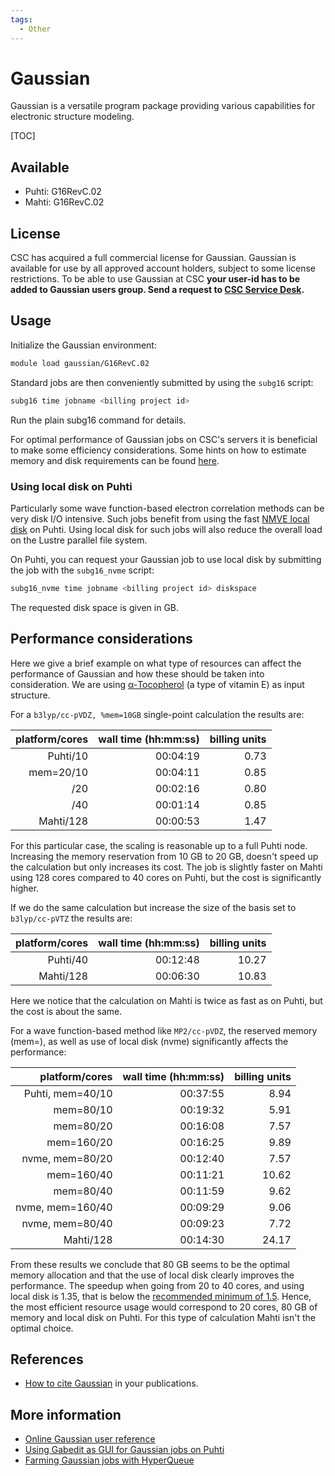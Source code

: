 ```yaml
---
tags:
  - Other
---
```


# Gaussian

Gaussian is a versatile program package providing various capabilities for electronic
structure modeling.

[TOC]

## Available

- Puhti: G16RevC.02
- Mahti: G16RevC.02

## License

CSC has acquired a full commercial license for Gaussian. Gaussian is available for use by
all approved account holders, subject to some license restrictions. To be able to use
Gaussian at CSC **your user-id has to be added to Gaussian users group. Send a request to
[CSC Service Desk](../support/contact.md).**

## Usage

Initialize the Gaussian environment:

```bash
module load gaussian/G16RevC.02
```

Standard jobs are then conveniently submitted by using the `subg16` script:

```bash
subg16 time jobname <billing project id>
```

Run the plain subg16 command for details.

For optimal performance of Gaussian jobs on CSC's servers it is beneficial to make some
efficiency considerations. Some hints on how to estimate memory and disk requirements can
be found [here](http://gaussian.com/running/?tabid=3).

### Using local disk on Puhti

Particularly some wave function-based electron correlation methods can
be very disk I/O intensive. Such jobs benefit from using the fast
[NMVE local disk](../computing/running/creating-job-scripts-puhti.md#local-storage)
on Puhti. Using local disk for such jobs will also reduce the overall load on the
Lustre parallel file system.

On Puhti, you can request your Gaussian job to use local disk by submitting the
job with the `subg16_nvme` script:

```bash
subg16_nvme time jobname <billing project id> diskspace
```

The requested disk space is given in GB.

## Performance considerations

Here we give a brief example on what type of resources can affect the performance
of Gaussian and how these should be taken into consideration. We are using
[α-Tocopherol](https://en.wikipedia.org/wiki/%CE%91-Tocopherol) (a type of vitamin
E) as input structure.

For a `b3lyp/cc-pVDZ, %mem=10GB` single-point calculation the results are:

| platform/cores      | wall time (hh:mm:ss) |  billing units       |
| ------------------: | -------------------: |  ------------------: |
| Puhti/10            | 00:04:19             |  0.73                |
| mem=20/10           | 00:04:11             |  0.85                |
|      /20            | 00:02:16             |  0.80                |
|      /40            | 00:01:14             |  0.85                |
| Mahti/128           | 00:00:53             |  1.47                |

For this particular case, the scaling is reasonable up to a full Puhti node. Increasing
the memory reservation from 10 GB to 20 GB, doesn't speed up the calculation but only
increases its cost. The job is slightly faster on Mahti using 128 cores compared to
40 cores on Puhti, but the cost is significantly higher.

If we do the same calculation but increase the size of the basis set to `b3lyp/cc-pVTZ`
the results are:

| platform/cores      | wall time (hh:mm:ss) |  billing units       |
| ------------------: | -------------------: |  ------------------: |
| Puhti/40            | 00:12:48             |  10.27               |
| Mahti/128           | 00:06:30             |  10.83               |

Here we notice that the calculation on Mahti is twice as fast as on Puhti, but the cost
is about the same.

For a wave function-based method like `MP2/cc-pVDZ`, the reserved memory (mem=), as
well as use of local disk (nvme) significantly affects the performance:

| platform/cores      | wall time (hh:mm:ss) |  billing units       |
| ------------------: | -------------------: |  ------------------: |
| Puhti, mem=40/10    | 00:37:55             |  8.94                |
|        mem=80/10    | 00:19:32             |  5.91                |
|        mem=80/20    | 00:16:08             |  7.57                |
|        mem=160/20   | 00:16:25             |  9.89                |
|  nvme, mem=80/20    | 00:12:40             |  7.57                |
|        mem=160/40   | 00:11:21             | 10.62                |
|        mem=80/40    | 00:11:59             |  9.62                |
|  nvme, mem=160/40   | 00:09:29             |  9.06                |
|  nvme, mem=80/40    | 00:09:23             |  7.72                |
| Mahti/128           | 00:14:30             | 24.17                |

From these results we conclude that 80 GB seems to be the optimal memory allocation and
that the use of local disk clearly improves the performance. The speedup when going from
20 to 40 cores, and using local disk is 1.35, that is below the
[recommended minimum of 1.5](../accounts/how-to-access-mahti-large-partition.md#scalability-testing).
Hence, the most efficient resource usage would correspond to 20 cores, 80 GB of memory and local disk
on Puhti. For this type of calculation Mahti isn't the optimal choice.

## References

- [How to cite Gaussian](http://gaussian.com/citation_b01/) in your publications.

## More information

- [Online Gaussian user reference](http://gaussian.com/man/)
- [Using Gabedit as GUI for Gaussian jobs on Puhti](../support/tutorials/gabedit_gaussian.md)
- [Farming Gaussian jobs with HyperQueue](https://csc-training.github.io/csc-env-eff/hands-on/throughput/gaussian_hq.html)

